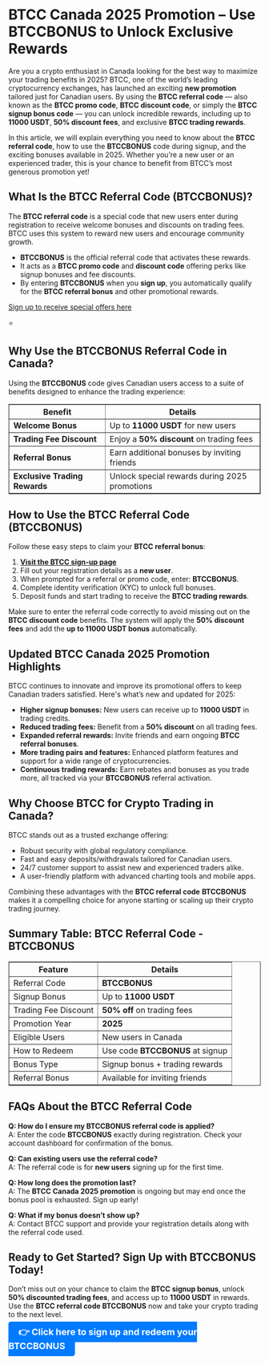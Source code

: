 
<h1>BTCC Canada 2025 Promotion – Use BTCCBONUS to Unlock Exclusive Rewards</h1>
<p>Are you a crypto enthusiast in Canada looking for the best way to maximize your trading benefits in 2025? BTCC, one of the world’s leading cryptocurrency exchanges, has launched an exciting <strong>new promotion</strong> tailored just for Canadian users. By using the <strong>BTCC referral code</strong> — also known as the <strong>BTCC promo code</strong>, <strong>BTCC discount code</strong>, or simply the <strong>BTCC signup bonus code</strong> — you can unlock incredible rewards, including up to <strong>11000 USDT</strong>, <strong>50% discount fees</strong>, and exclusive <strong>BTCC trading rewards</strong>.</p>
<p>In this article, we will explain everything you need to know about the <strong>BTCC referral code</strong>, how to use the <strong>BTCCBONUS</strong> code during signup, and the exciting bonuses available in 2025. Whether you’re a new user or an experienced trader, this is your chance to benefit from BTCC’s most generous promotion yet!</p>
<h2>What Is the BTCC Referral Code (BTCCBONUS)?</h2>
<p>The <strong>BTCC referral code</strong> is a special code that new users enter during registration to receive welcome bonuses and discounts on trading fees. BTCC uses this system to reward new users and encourage community growth.</p>
<ul>
<li><strong>BTCCBONUS</strong> is the official referral code that activates these rewards.</li>
<li>It acts as a <strong>BTCC promo code</strong> and <strong>discount code</strong> offering perks like signup bonuses and fee discounts.</li>
<li>By entering <strong>BTCCBONUS</strong> when you <strong>sign up</strong>, you automatically qualify for the <strong>BTCC referral bonus</strong> and other promotional rewards.</li>
</ul>
<p><a href="https://partner.btcc.com/us/c/BTCCBONUS/9303" target="_blank">Sign up to receive special offers here</a></p

<img src="https://images.mirror-media.xyz/publication-images/Poz8BlB9BgSoA-3eFI7xG.png?height=500&amp;width=1000" decoding="async" data-nimg="fill" class="css-xah9so" style="position: absolute; inset: 0px; box-sizing: border-box; padding: 0px; border: none; margin: auto; display: block; width: 0px; height: 0px; min-width: 100%; max-width: 100%; min-height: 100%; max-height: 100%;">⭐ 
<h2>Why Use the BTCCBONUS Referral Code in Canada?</h2>
<p>Using the <strong>BTCCBONUS</strong> code gives Canadian users access to a suite of benefits designed to enhance the trading experience:</p>
<table border="1" cellpadding="8" cellspacing="0">
<thead>
<tr><th>Benefit</th><th>Details</th></tr>
</thead>
<tbody>
<tr><td><strong>Welcome Bonus</strong></td><td>Up to <strong>11000 USDT</strong> for new users</td></tr>
<tr><td><strong>Trading Fee Discount</strong></td><td>Enjoy a <strong>50% discount</strong> on trading fees</td></tr>
<tr><td><strong>Referral Bonus</strong></td><td>Earn additional bonuses by inviting friends</td></tr>
<tr><td><strong>Exclusive Trading Rewards</strong></td><td>Unlock special rewards during 2025 promotions</td></tr>
</tbody>
</table>
<h2>How to Use the BTCC Referral Code (BTCCBONUS)</h2>
<p>Follow these easy steps to claim your <strong>BTCC referral bonus</strong>:</p>
<ol>
<li><a href="https://partner.btcc.com/us/c/BTCCBONUS/9303" target="_blank"><strong>Visit the BTCC sign-up page</strong></a></li>
<li>Fill out your registration details as a <strong>new user</strong>.</li>
<li>When prompted for a referral or promo code, enter: <strong>BTCCBONUS</strong>.</li>
<li>Complete identity verification (KYC) to unlock full bonuses.</li>
<li>Deposit funds and start trading to receive the <strong>BTCC trading rewards</strong>.</li>
</ol>
<p>Make sure to enter the referral code correctly to avoid missing out on the <strong>BTCC discount code</strong> benefits. The system will apply the <strong>50% discount fees</strong> and add the <strong>up to 11000 USDT bonus</strong> automatically.</p>
<h2>Updated BTCC Canada 2025 Promotion Highlights</h2>
<p>BTCC continues to innovate and improve its promotional offers to keep Canadian traders satisfied. Here's what’s new and updated for 2025:</p>
<ul>
<li><strong>Higher signup bonuses:</strong> New users can receive up to <strong>11000 USDT</strong> in trading credits.</li>
<li><strong>Reduced trading fees:</strong> Benefit from a <strong>50% discount</strong> on all trading fees.</li>
<li><strong>Expanded referral rewards:</strong> Invite friends and earn ongoing <strong>BTCC referral bonuses</strong>.</li>
<li><strong>More trading pairs and features:</strong> Enhanced platform features and support for a wide range of cryptocurrencies.</li>
<li><strong>Continuous trading rewards:</strong> Earn rebates and bonuses as you trade more, all tracked via your <strong>BTCCBONUS</strong> referral activation.</li>
</ul>
<h2>Why Choose BTCC for Crypto Trading in Canada?</h2>
<p>BTCC stands out as a trusted exchange offering:</p>
<ul>
<li>Robust security with global regulatory compliance.</li>
<li>Fast and easy deposits/withdrawals tailored for Canadian users.</li>
<li>24/7 customer support to assist new and experienced traders alike.</li>
<li>A user-friendly platform with advanced charting tools and mobile apps.</li>
</ul>
<p>Combining these advantages with the <strong>BTCC referral code</strong> <strong>BTCCBONUS</strong> makes it a compelling choice for anyone starting or scaling up their crypto trading journey.</p>
<h2>Summary Table: BTCC Referral Code - BTCCBONUS</h2>
<table border="1" cellpadding="8" cellspacing="0">
<thead>
<tr><th>Feature</th><th>Details</th></tr>
</thead>
<tbody>
<tr><td>Referral Code</td><td><strong>BTCCBONUS</strong></td></tr>
<tr><td>Signup Bonus</td><td>Up to <strong>11000 USDT</strong></td></tr>
<tr><td>Trading Fee Discount</td><td><strong>50% off</strong> on trading fees</td></tr>
<tr><td>Promotion Year</td><td><strong>2025</strong></td></tr>
<tr><td>Eligible Users</td><td>New users in Canada</td></tr>
<tr><td>How to Redeem</td><td>Use code <strong>BTCCBONUS</strong> at signup</td></tr>
<tr><td>Bonus Type</td><td>Signup bonus + trading rewards</td></tr>
<tr><td>Referral Bonus</td><td>Available for inviting friends</td></tr>
</tbody>
</table>
<h2>FAQs About the BTCC Referral Code</h2>
<p><strong>Q: How do I ensure my BTCCBONUS referral code is applied?</strong><br>A: Enter the code <strong>BTCCBONUS</strong> exactly during registration. Check your account dashboard for confirmation of the bonus.</p>
<p><strong>Q: Can existing users use the referral code?</strong><br>A: The referral code is for <strong>new users</strong> signing up for the first time.</p>
<p><strong>Q: How long does the promotion last?</strong><br>A: The <strong>BTCC Canada 2025 promotion</strong> is ongoing but may end once the bonus pool is exhausted. Sign up early!</p>
<p><strong>Q: What if my bonus doesn’t show up?</strong><br>A: Contact BTCC support and provide your registration details along with the referral code used.</p>
<h2>Ready to Get Started? Sign Up with BTCCBONUS Today!</h2>
<p>Don’t miss out on your chance to claim the <strong>BTCC signup bonus</strong>, unlock <strong>50% discounted trading fees</strong>, and access up to <strong>11000 USDT</strong> in rewards. Use the <strong>BTCC referral code BTCCBONUS</strong> now and take your crypto trading to the next level.</p>
<p><a href="https://partner.btcc.com/us/c/BTCCBONUS/9303" target="_blank" style="font-size: 18px; font-weight: bold; color: #ffffff; background-color: #007bff; padding: 10px 20px; text-decoration: none; border-radius: 5px;">👉 Click here to sign up and redeem your BTCCBONUS</a></p>
</body>
</html>
